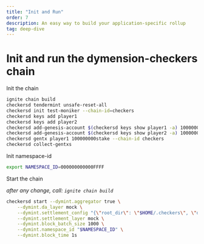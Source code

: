 ```yaml
---
title: "Init and Run"
order: 7
description: An easy way to build your application-specific rollup
tag: deep-dive
---
```


# Init and run the dymension-checkers chain

Init the chain

```sh
ignite chain build
checkersd tendermint unsafe-reset-all
checkersd init test-moniker --chain-id=checkers
checkersd keys add player1
checkersd keys add player2
checkersd add-genesis-account $(checkersd keys show player1 -a) 100000000000stake
checkersd add-genesis-account $(checkersd keys show player2 -a) 100000000000stake
checkersd gentx player1 100000000stake --chain-id checkers
checkersd collect-gentxs
```

Init namespace-id

```sh
export NAMESPACE_ID=000000000000FFFF
```

Start the chain

_after any change, call: `ignite chain build`_

```sh
checkersd start --dymint.aggregator true \
    --dymint.da_layer mock \
    --dymint.settlement_config "{\"root_dir\": \"$HOME/.checkers\", \"db_path\": \"data\"}" \
    --dymint.settlement_layer mock \
    --dymint.block_batch_size 1000 \
    --dymint.namespace_id "$NAMESPACE_ID" \
    --dymint.block_time 1s
```
